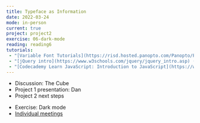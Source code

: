 ```yaml
---
title: Typeface as Information
date: 2022-03-24
mode: in-person
current: true
project: project2
exercise: 06-dark-mode
reading: reading6
tutorials:
 - "[Variable Font Tutorials](https://risd.hosted.panopto.com/Panopto/Pages/Sessions/List.aspx?embedded=0#folderID=%22aa13b954-db32-4689-8984-ad0100420f6f%22&view=0)"
 - "[jQuery intro](https://www.w3schools.com/jquery/jquery_intro.asp) (review until Events)"
 - "[Codecademy Learn JavaScript: Introduction to JavaScript](https://www.codecademy.com/courses/introduction-to-javascript/lessons/introduction-to-javascript/exercises/intro), [Codecademy Learn JavaScript: Variables](https://www.codecademy.com/courses/introduction-to-javascript/lessons/variables/exercises/intro-variables), [Codecademy Learn JavaScript: Functions](https://www.codecademy.com/courses/introduction-to-javascript/lessons/functions)"
---
```

    
- Discussion: The Cube
- Project 1 presentation: Dan
- Project 2 next steps
<!-- - Talk on Computed Type -->
- Exercise: Dark mode
- [Individual meetings](https://docs.google.com/spreadsheets/d/1WBiTwb1RcQhzgnds9JFp6vzfvYRPa4FVqLqSqKIMdIo/edit#gid=1255719220)

